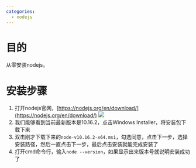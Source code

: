 ```yaml
---
categories:
  - nodejs
---
```

# 目的

从零安装nodejs。

# 安装步骤

1. 打开nodejs官网，[https://nodejs.org/en/download/](https://nodejs.org/en/download/)
   ![](https://aliyun.hellozjf.com:7004/uploads/2019/8/10/TIM截图20190810093507.png)
2. 我们能够看到当前最新版本是10.16.2，点击Windows Installer，将安装包下载下来
3. 双击刚才下载下来的`node-v10.16.2-x64.msi`，勾选同意，点击下一步，选择安装路径，然后一直点击下一步，最后点击安装就能完成安装了
4. 打开cmd命令行，输入`node --version`，如果显示出来版本号就说明安装成功了